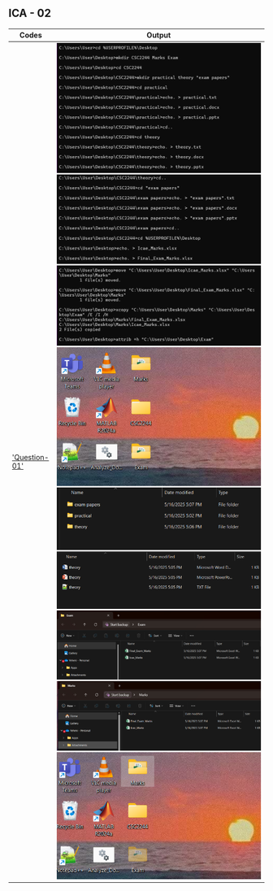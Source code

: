## ICA - 02

| Codes | Output |
|-------|--------|
|['Question-01'](./Codes/answer1.txt)|![1.png](./Output/1.png)![2.png](./Output/2.png)![3.png](./Output/3.png)![4.png](./Output/4.png)![5.png](./Output/5.png)![6.png](./Output/6.png)![7.png](./Output/7.png)![8.png](./Output/8.png)![9.png](./Output/9.png)|
